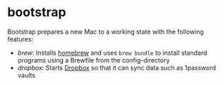# bootstrap

Bootstrap prepares a new Mac to a working state with the following features:

* *brew*: Installs [homebrew](http://brew.sh) and uses ``brew bundle`` to install standard programs using a Brewfile from the config-directory
* *dropbox*: Starts [Dropbox](http://dropbox.com) so that it can sync data such as 1password vaults
